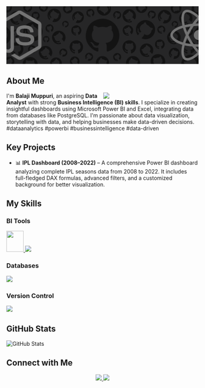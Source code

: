 <img src="git.png">

<h2>About Me</h2>  
<div>   
  <img src="https://cdn.dribbble.com/users/1708950/screenshots/4188877/developer_med.gif" align="right" width="250">    
  <p>I'm <b>Balaji Muppuri</b>, an aspiring <b>Data Analyst</b> with strong <b>Business Intelligence (BI) skills</b>.  
  I specialize in creating insightful dashboards using Microsoft Power BI and Excel, integrating data from databases like PostgreSQL.  
  I'm passionate about data visualization, storytelling with data, and helping businesses make data-driven decisions.  
  #dataanalytics #powerbi #businessintelligence #data-driven</p>  
</div>  

<h2>Key Projects</h2>  
<ul>
  <li>📊 <b>IPL Dashboard (2008–2022)</b> – A comprehensive Power BI dashboard analyzing complete IPL seasons data from 2008 to 2022.  
  It includes full-fledged DAX formulas, advanced filters, and a customized background for better visualization.</li>
</ul>

<h2>My Skills</h2>  

<h3>BI Tools</h3>  
<p>   
  <a href="https://skillicons.dev">     
    <img src="https://github.com/redeshub/Power-BI-Icons/blob/main/PNG/Power-BI.png" width="45" height="55"  />
  </a> 
      <img src="https://img.icons8.com/?size=60&id=117561&format=png&color=000000"/>
</p>  

<h3>Databases</h3>  
<p> 
  <a href="https://skillicons.dev">     
    <img src="https://skillicons.dev/icons?i=postgresql" />   
  </a> 
</p>  

<h3>Version Control</h3>  
<p> 
  <a href="https://skillicons.dev">     
    <img src="https://skillicons.dev/icons?i=git,github" />   
  </a> 
</p>  

<h2>GitHub Stats</h2>  
<p>
  <img src="https://github-readme-stats.vercel.app/api?username=Balaji-Muppuri&show_icons=true&theme=dark" alt="GitHub Stats">
</p>

<h2>Connect with Me</h2>  
<p align="center">   
  <a href="https://www.linkedin.com/in/balaji-muppuri-345318339/">     
    <img src="https://skillicons.dev/icons?i=linkedin" />   
  </a>   
  <a href="mailto:balajimuppuri7@gmail.com">     
    <img src="https://skillicons.dev/icons?i=gmail" />   
  </a> 
</p>

